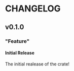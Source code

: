 # CHANGELOG

<!-- generated from cargo-changelog -->

## v0.1.0

### "Feature"

#### Initial Release

The initial realease of the crate!
